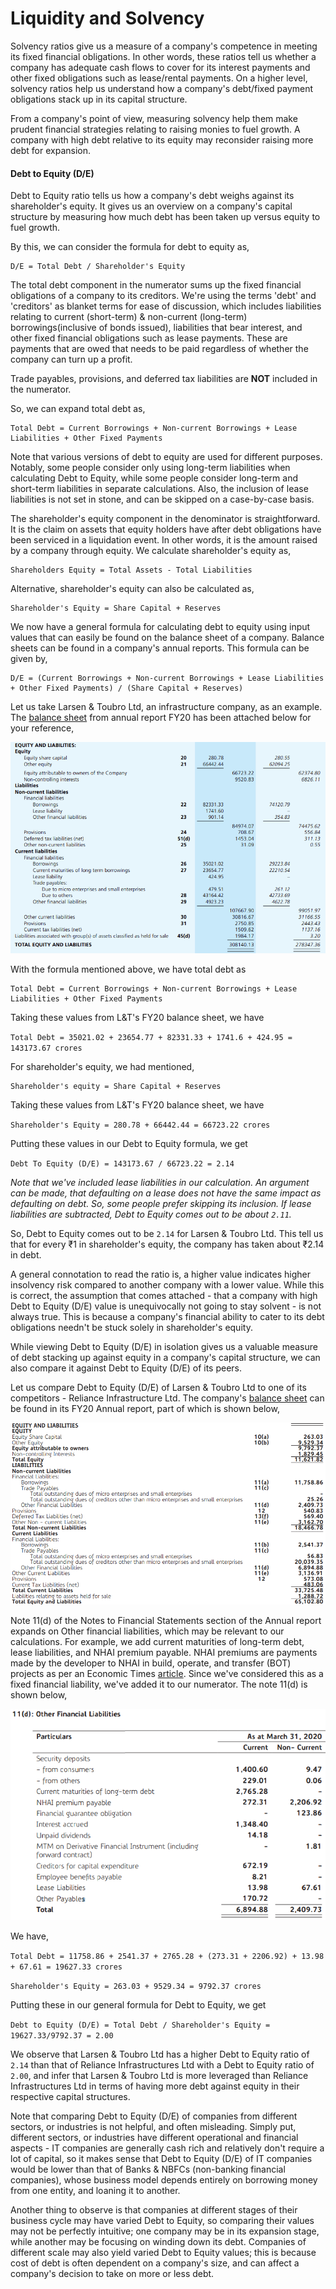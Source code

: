 # Liquidity and Solvency

Solvency ratios give us a measure of a company's competence in meeting its fixed financial obligations. In other words, these ratios tell us whether a company has adequate cash flows to cover for its interest payments and other fixed obligations such as lease/rental payments. On a higher level, solvency ratios help us understand how a company's debt/fixed payment obligations stack up in its capital structure.

From a company's point of view, measuring solvency help them make prudent financial strategies relating to raising monies to fuel growth. A company with high debt relative to its equity may reconsider raising more debt for expansion.

#### Debt to Equity \(D/E\) <a id="debt-to-equity"></a>

Debt to Equity ratio tells us how a company's debt weighs against its shareholder's equity. It gives us an overview on a company's capital structure by measuring how much debt has been taken up versus equity to fuel growth.

By this, we can consider the formula for debt to equity as,

```text
D/E = Total Debt / Shareholder's Equity
```

The total debt component in the numerator sums up the fixed financial obligations of a company to its creditors. We're using the terms 'debt' and 'creditors' as blanket terms for ease of discussion, which includes liabilities relating to current \(short-term\) & non-current \(long-term\) borrowings\(inclusive of bonds issued\), liabilities that bear interest, and other fixed financial obligations such as lease payments. These are payments that are owed that needs to be paid regardless of whether the company can turn up a profit.

Trade payables, provisions, and deferred tax liabilities are **NOT** included in the numerator.

So, we can expand total debt as,

```text
Total Debt = Current Borrowings + Non-current Borrowings + Lease Liabilities + Other Fixed Payments
```

Note that various versions of debt to equity are used for different purposes. Notably, some people consider only using long-term liabilities when calculating Debt to Equity, while some people consider long-term and short-term liabilities in separate calculations. Also, the inclusion of lease liabilities is not set in stone, and can be skipped on a case-by-case basis.

The shareholder's equity component in the denominator is straightforward. It is the claim on assets that equity holders have after debt obligations have been serviced in a liquidation event. In other words, it is the amount raised by a company through equity. We calculate shareholder's equity as,

```text
Shareholders Equity = Total Assets - Total Liabilities
```

Alternative, shareholder's equity can also be calculated as,

```text
Shareholder's Equity = Share Capital + Reserves
```

We now have a general formula for calculating debt to equity using input values that can easily be found on the balance sheet of a company. Balance sheets can be found in a company's annual reports. This formula can be given by,

```text
D/E = (Current Borrowings + Non-current Borrowings + Lease Liabilities + Other Fixed Payments) / (Share Capital + Reserves)
```

Let us take Larsen & Toubro Ltd, an infrastructure company, as an example. The [balance sheet](https://stockdiscovery.s3.amazonaws.com/insight/india/348/Annual%20Report/AR-20.pdf#page=473) from annual report FY20 has been attached below for your reference,

![Larsen &amp; Toubro Ltd&apos;s balance sheet from the company&apos;s FY20 Annual Report. ](../../.gitbook/assets/lt-balance-sheet.png)

With the formula mentioned above, we have total debt as

```text
Total Debt = Current Borrowings + Non-current Borrowings + Lease Liabilities + Other Fixed Payments
```

Taking these values from L&T's FY20 balance sheet, we have

`Total Debt = 35021.02 + 23654.77 + 82331.33 + 1741.6 + 424.95 = 143173.67 crores`

For shareholder's equity, we had mentioned,

```text
Shareholder's equity = Share Capital + Reserves
```

Taking these values from L&T's FY20 balance sheet, we have

`Shareholder's Equity = 280.78 + 66442.44 = 66723.22 crores`

Putting these values in our Debt to Equity formula, we get

`Debt To Equity (D/E) = 143173.67 / 66723.22 = 2.14`

_Note that we've included lease liabilities in our calculation. An argument can be made, that defaulting on a lease does not have the same impact as defaulting on debt. So, some people prefer skipping its inclusion. If lease liabilities are subtracted, Debt to Equity comes out to be about `2.11`._

So, Debt to Equity comes out to be `2.14` for Larsen & Toubro Ltd. This tell us that for every ₹1 in shareholder's equity, the company has taken about ₹2.14 in debt.

A general connotation to read the ratio is, a higher value indicates higher insolvency risk compared to another company with a lower value. While this is correct, the assumption that comes attached - that a company with high Debt to Equity \(D/E\) value is unequivocally not going to stay solvent - is not always true. This is because a company's financial ability to cater to its debt obligations needn't be stuck solely in shareholder's equity.

While viewing Debt to Equity \(D/E\) in isolation gives us a valuable measure of debt stacking up against equity in a company's capital structure, we can also compare it against Debt to Equity \(D/E\) of its peers.

Let us compare Debt to Equity \(D/E\) of Larsen & Toubro Ltd to one of its competitors - Reliance Infrastructure Ltd. The company's [balance sheet](https://stockdiscovery.s3.amazonaws.com/insight/india/287/Annual%20Report/AR-20.pdf#page=145) can be found in its FY20 Annual report, part of which is shown below,

![Reliance Infrastructure Ltd&apos;s balance sheet from the company&apos;s FY20 Annual Report. ](../../.gitbook/assets/reliance-infra-balance-sheet.png)

 Note 11\(d\) of the Notes to Financial Statements section of the Annual report expands on Other financial liabilities, which may be relevant to our calculations. For example, we add current maturities of long-term debt, lease liabilities, and NHAI premium payable. NHAI premiums are payments made by the developer to NHAI in build, operate, and transfer \(BOT\) projects as per an Economic Times [article](https://economictimes.indiatimes.com/news/economy/infrastructure/national-highways-authority-of-india-allows-premium-rejig-for-9-highway-developers/articleshow/35520738.cms). Since we've considered this as a fixed financial liability, we've added it to our numerator. The note 11\(d\) is shown below,

![Reliance Infrastructure Ltd&apos;s Note 11\(d\) to the financial statements in the company&apos;s FY20 Annual Report ](../../.gitbook/assets/reliance-infra-other-financial-liabilities.png)

We have,

`Total Debt = 11758.86 + 2541.37 + 2765.28 + (273.31 + 2206.92) + 13.98 + 67.61 = 19627.33 crores`

`Shareholder's Equity = 263.03 + 9529.34 = 9792.37 crores`

Putting these in our general formula for Debt to Equity, we get

`Debt to Equity (D/E) = Total Debt / Shareholder's Equity = 19627.33/9792.37 = 2.00` 

We observe that Larsen & Toubro Ltd has a higher Debt to Equity ratio of `2.14` than that of Reliance Infrastructures Ltd with a Debt to Equity ratio of `2.00`, and infer that Larsen & Toubro Ltd is more leveraged than Reliance Infrastructures Ltd in terms of having more debt against equity in their respective capital structures.

Note that comparing Debt to Equity \(D/E\) of companies from different sectors, or industries is not helpful, and often misleading. Simply put, different sectors, or industries have different operational and financial aspects - IT companies are generally cash rich and relatively don't require a lot of capital, so it makes sense that Debt to Equity \(D/E\) of IT companies would be lower than that of Banks & NBFCs \(non-banking financial companies\), whose business model depends entirely on borrowing money from one entity, and loaning it to another.

Another thing to observe is that companies at different stages of their business cycle may have varied Debt to Equity, so comparing their values may not be perfectly intuitive; one company may be in its expansion stage, while another may be focusing on winding down its debt. Companies of different scale may also yield varied Debt to Equity values; this is because cost of debt is often dependent on a company's size, and can affect a company's decision to take on more or less debt.

